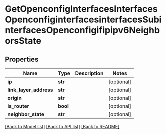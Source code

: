 # GetOpenconfigInterfacesInterfacesOpenconfiginterfacesinterfacesSubinterfacesOpenconfigifipipv6NeighborsState

## Properties
Name | Type | Description | Notes
------------ | ------------- | ------------- | -------------
**ip** | **str** |  | [optional] 
**link_layer_address** | **str** |  | [optional] 
**origin** | **str** |  | [optional] 
**is_router** | **bool** |  | [optional] 
**neighbor_state** | **str** |  | [optional] 

[[Back to Model list]](../README.md#documentation-for-models) [[Back to API list]](../README.md#documentation-for-api-endpoints) [[Back to README]](../README.md)


